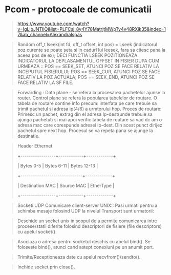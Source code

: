 # Pcom - protocoale de comunicatii

>https://www.youtube.com/watch?v=IgLjbJNTIlQ&list=PLFCsj_8y4Y78MatrjtMWpTv4v48RXik35&index=17&ab_channel=AlexandraIspas

>Random
>off_t lseek(int fd, off_t offset, int pos) = Lseek (indicatorul poz curente se poate seta
si in cadurl lui leesek, fara sa citesc pana la aceea pos de ex); DECI FUNCTIA LSEEK
POZITIONEAZA INDICATORUL LA DEPLASAMENTUL OFFSET IN FISIER DUPA CUM URMEAZA :: 
POS == SEEK_SET, ATUNCI POZ SE FACE RELATIV LA INCEPUTUL FISIERULUI;
POS == SEEK_CUR, ATUNCI POZ SE FACE RELATIV LA POZ ACTUALA;
POS == SEEK_END, ATUNCI POZ SE FACE RELATIV LA SF FILE.

>Forwarding : 
>Data plane - se refera la procesarea pachetelor ajunse la router. 
>Control plane se refera la popularea tabelelor de routare.
>O tabela de routare contine info precum: interfata pe care trebuie sa trimit pachetul si adresa ip(4/6) a urmtorului hop.
>Proces de routare: Primesc un pachet, extrag din el adresa Ip-dest(unde trebuie sa ajunga pachetul) si mai apoi verific tabela de routare sa vad dc am o adresa mac care corespunde adresei Ip-dest. Din acest punct dirijez pachetul spre next hop. Procesul se va repeta pana se ajunge la destinatie. 

>
>Header Ethernet
>
>+-----------------+------------+-------------+
>
>|     Bytes 0-5   | Bytes 6-11 | Bytes 12-13 |
>
>+------------------------------+-------------+
>
>| Destination MAC | Source MAC |  EtherType  |
>
>+-----------------+------------+-------------+



>Socketi UDP
Comunicare client-server UNIX::
Pasi urmati pentru a schimba mesaje folosind UDP la nivelul Transport sunt urmatorii:

>Deschide un socket unix in scopul de a permite comunicarea intre procese/statii diferite folosind descriptori de fisiere (file descriptors) cu apelul socket().

>Asociaza o adresa pentru socketul deschis cu apelul bind(). Se foloseste bind(), atunci cand astept conexiuni pe un anumit port.

>Trimite/Receptioneaza date cu apelul recvfrom()/sendto().

>Inchide socket prin close().
